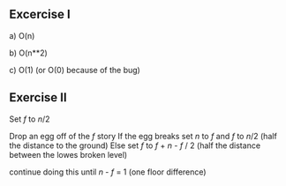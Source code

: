 ## Excercise I

a) O(n) 

b) O(n**2)

c) O(1) (or O(0) because of the bug)

## Exercise II
Set _f_ to _n_/2

Drop an egg off of the _f_ story
If the egg breaks 
  set _n_ to _f_ and _f_ to _n_/2 (half the distance to the ground)
Else
  set _f_ to _f_ + _n_ - _f_ / 2 (half the distance between the lowes broken level)

continue doing this until _n_ - _f_ = 1 (one floor difference)